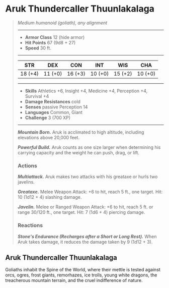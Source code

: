 # Aruk Thundercaller Thuunlakalaga
>*Medium humanoid (goliath), any alignment*
>___
>- **Armor Class** 12 (hide armor)
>- **Hit Points** 67 (9d8 + 27)
>- **Speed** 30 ft.
>___
>|STR|DEX|CON|INT|WIS|CHA|
>|:---:|:---:|:---:|:---:|:---:|:---:|
>|18 (+4)|11 (+0)|16 (+3)|10 (+0)|15 (+2)|10 (+0)|
>___
>- **Skills** Athletics +6, Insight +4, Medicine +4, Perception +4, Survival +4
>- **Damage Resistances** cold
>- **Senses** passive Perception 14
>- **Languages** Common, Giant
>- **Challenge** 3 (700 XP)
>___
>***Mountain Born.*** Aruk is acclimated to high altitude, including elevations above 20,000 feet.  
>
>***Powerful Build.*** Aruk counts as one size larger when determining his carrying capacity and the weight he can push, drag, or lift.  
>
>### Actions
>***Multiattack.*** Aruk makes two attacks with his greataxe or hurls two javelins.  
>
>***Greataxe.*** Melee Weapon Attack: +6 to hit, reach 5 ft., one target. Hit: 10 (1d12 + 4) slashing damage.  
>
>***Javelin.*** Melee  or Ranged Weapon Attack: +6 to hit, reach 5 ft. or range 30/120 ft., one target. Hit: 7 (1d6 + 4) piercing damage.  
>
>### Reactions
>***Stone's Endurance (Recharges after a Short or Long Rest).*** When Aruk takes damage, it reduces the damage taken by 9 (1d12 + 3).
## Aruk Thundercaller Thuunlakalaga
Goliaths inhabit the Spine of the World, where their mettle is tested against orcs, ogres, frost giants, remorhazes, ice trolls, young white dragons, the treacherous mountain terrain, and the cruel indifference of nature.